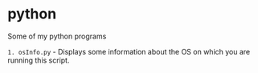 # python
Some of my python programs

`1. osInfo.py` - Displays some information about the OS on which you are running this script.
